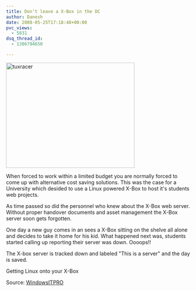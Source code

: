 ```yaml
---
title: Don’t leave a X-Box in the DC
author: Danesh
date: 2008-05-25T17:18:48+00:00
pvc_views:
  - 5831
dsq_thread_id:
  - 1306794650

---
```

[<img loading="lazy" class="alignnone size-full wp-image-586" title="tuxracer" src="/wp-content/uploads/2008/05/tuxracer11.jpg" alt="tuxracer" width="352" height="288" />][1]

When forced to work within a limited budget you are normally forced to come up with alternative cost saving solutions. This was the case for a University which desided to use a Linux powered X-Box to host it's students web projects.

As time passed so did the personnel who knew about the X-Box web server. Without proper handover documents and asset management the X-Box server soon gets forgotten.

One day a new guy comes in an sees a X-Box sitting on the shelve all alone and decides to take it home for his kid. What happened next was, students started calling up reporting their server was down. Oooops!!

The X-box server is tracked down and labeled "This is a server" and the day is saved.

Getting Linux onto your X-Box

Source: [WindowsITPRO][2]

 [1]: /wp-content/uploads/2008/05/tuxracer11.jpg
 [2]: http://windowsitpro.com/article/articleid/50428/the-website-is-down-because-someone-removed-the-x-box.html